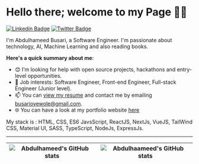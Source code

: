 # Hello there; welcome to my Page 👋🏾

[![Linkedin Badge](https://img.shields.io/badge/-larmideh-blue?style=for-the-badge&logo=Linkedin&logoColor=white&link=https://www.linkedin.com/in/larmideh)](https://www.linkedin.com/in/larmideh) [![Twitter Badge](https://img.shields.io/badge/-@0x_larmideh-1ca0f1?style=for-the-badge&logo=twitter&logoColor=white&link=https://twitter.com/0x_larmideh)](https://twitter.com/0x_larmideh)

I'm Abdulhameed Busari, a Software Engineer. I'm passionate about technology, AI, Machine Learning and also reading books. 

**Here's a quick summary about me**:

- 😊 I’m looking for help with open source projects, hackathons and entry-level opportunities.
- 💼 Job interests: Software Engineer, Front-end Engineer, Full-stack Engineer (Junior level).
- 📫 You can [view my resume](https://dub.sh/IDw51hp) and contact me by emailing busarioyewole@gmail.com.
- 🌐 You can have a look at my portfolio website [here](https://larmideh.vercel.app/)

My stack is : HTML, CSS, ES6 JavsScript, ReactJS, NextJs, VueJS, TailWind CSS, Material UI, SASS, TypeScript, NodeJs, ExpressJs.

---

| <img align="center" src="https://github-readme-stats.vercel.app/api?username=0xlarmideh&show_icons=true&include_all_commits=true&hide_border=true" alt="Abdulhameed's GitHub stats" /> | <img align="center" src="https://github-readme-stats.vercel.app/api/top-langs/?username=0xlarmideh&langs_count=8&layout=compact&hide_border=true" alt="Abdulhaameed's GitHub stats" /> |
| ------------- | ------------- |
